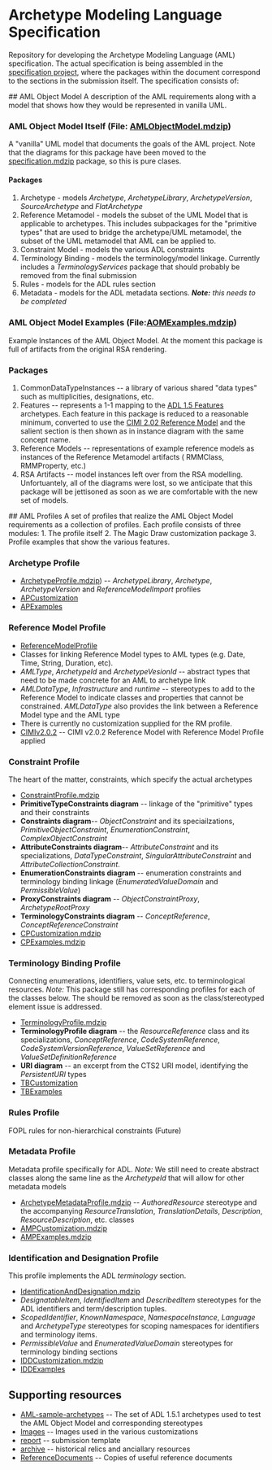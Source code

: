 # Archetype Modeling Language Specification

Repository for developing the Archetype Modeling Language (AML) specification.  The actual specification is being assembled in
the [specification project](specification.mdzip), where the packages within the document correspond to the sections in the 
submission itself.  The specification consists of:

<hl/>
## AML Object Model
A description of the AML requirements along with a model that shows how they would be represented in vanilla UML.

### AML Object Model Itself (File: [AMLObjectModel.mdzip](AMLObjectModel.mdzip))
A "vanilla" UML model that documents the goals of the AML project. Note that
the diagrams for this package have been moved to the [specification.mdzip](specification.mdzip) package, so this is pure clases.

#### Packages

1. Archetype - models *Archetype*, *ArchetypeLibrary*, *ArchetypeVersion*, *SourceArchetype* and *FlatArchetype*
2. Reference Metamodel - models the subset of the UML Model that is applicable to archetypes.  This includes subpackages for the "primitive types" that are used to bridge the archetype/UML metamodel,  the subset of the UML metamodel that AML can be applied to.  
3. Constraint Model - models the various ADL constraints
4. Terminology Binding - models the terminology/model linkage.  Currently includes a *TerminologyServices* package that should probably be removed from the final submission
5. Rules - models for the ADL rules section
6. Metadata - models for the ADL metadata sections.  ***Note:*** *this needs to be completed*

### AML Object Model Examples (File:[AOMExamples.mdzip](AOMExamples.mdzip))
Example Instances of the AML Object Model.  At the moment this package is full of artifacts from the 
original RSA rendering. 

### Packages

1. CommonDataTypeInstances -- a library of various shared "data types" such as multiplicities, designations, etc.
2. Features -- represents a 1-1 mapping to the [ADL 1.5 Features](https://github.com/openEHR/adl-archetypes/tree/master/ADL15-reference/features) archetypes. Each
feature in this package is reduced to a reasonable minimum, converted to use the [CIMI 2.02 Reference Model](CIMIv2.mdzip) and the salient section
is then shown as in instance diagram with the same concept name.
2. Reference Models -- representations of example reference models as instances of the Reference Metamodel artifacts ( RMMClass, RMMProperty, etc.) 
3. RSA Artifacts -- model instances left over from the RSA modelling. Unfortuantely, all of the diagrams were lost, so we anticipate that this package will be jettisoned as soon as we are comfortable with the new set of models.


<hl/>
## AML Profiles
A set of profiles that realize the AML Object Model requirements as a collection of profiles. Each profile consists of three modules:
1. The profile itself
2. The Magic Draw customization package
3. Profile examples that show the various features.

### Archetype Profile  
* [ArchetypeProfile.mdzip](ArchetypeProfile.mdzip)) -- *ArchetypeLibrary*, *Archetype*, *ArchetypeVersion* and *ReferenceModelImport* profiles
* [APCustomization](APCustomization.mdzip)
* [APExamples](APExamples.mdzip)


### Reference Model Profile
* [ReferenceModelProfile](ReferenceModelProfile.mdzip)
 * Classes for linking Reference Model types to AML types (e.g. Date, Time, String, Duration, etc).
 * *AMLType*, *ArchetypeId* and *ArchetypeVesionId* -- abstract types that need to be made concrete for an AML to archetype link
 * *AMLDataType*, *Infrastructure* and *runtime* -- stereotypes to add to the Reference Model to indicate classes and properties that cannot be constrained.  *AMLDataType* also provides the link between a Reference Model type and the AML type
* There is currently no customization supplied for the RM profile.
* [CIMIv2.0.2](CIMIv2.mdzip) -- CIMI v2.0.2 Reference Model with Reference Model Profile applied

### Constraint Profile
The heart of the matter, constraints, which specify the actual archetypes
* [ConstraintProfile.mdzip](ConstraintProfile.mdzip)
 * **PrimitiveTypeConstraints diagram** -- linkage of the "primitive" types and their constraints
 * **Constraints diagram**-- *ObjectConstraint* and its speciailzations, *PrimitiveObjectConstraint*, *EnumerationConstraint*, *ComplexObjectConstraint*
 * **AttributeConstraints diagram**-- *AttributeConstraint* and its specializations, *DataTypeConstraint*, *SingularAttributeConstraint* and *AttributeCollectionConstraint*.
 * **EnumerationConstraints diagram** -- enumeration constraints and terminology binding linkage (*EnumeratedValueDomain* and *PermissibleValue*)
 * **ProxyConstraints diagram** -- *ObjectConstraintProxy*, *ArchetypeRootProxy*
 * **TerminologyConstraints diagram** -- *ConceptReference*, *ConceptReferenceConstraint*
* [CPCustomization.mdzip](CPCustomization.mdzip)
* [CPExamples.mdzip](CPExamples.mdzip)

### Terminology Binding Profile
Connecting enumerations, identifiers, value sets, etc. to terminological resources. *Note:* This package still has corresponding profiles for each of the classes below.  The should be removed as soon as the class/stereotyped element issue is addressed.
* [TerminologyProfile.mdzip](TerminologyProfile.mdzip) 
 * **TerminologyProfile diagram** -- the *ResourceReference* class and its specializations, *ConceptReference*, *CodeSystemReference*, *CodeSystemVersionReference*, *ValueSetReference* and *ValueSetDefinitionReference*
 * **URI diagram** -- an excerpt from the CTS2 URI model, identifying the *PersistentURI* types
* [TBCustomization](TBCustomization.mdzip)
* [TBExamples](TBExamples.mdzip)

### Rules Profile
FOPL rules for non-hierarchical constraints (Future)

### Metadata Profile
Metadata profile specifically for ADL.  *Note:* We still need to create abstract classes along the same line as the *ArchetypeId* that will allow for other metadata models
* [ArchetypeMetadataProfile.mdzip](ArchetypeMetadataProfile.mdzip) -- *AuthoredResource* stereotype and the accompanying *ResourceTranslation*, *TranslationDetails*, *Description*, *ResourceDescription*, etc. classes
* [AMPCustomization.mdzip](AMPCustomization.mdzip)
* [AMPExamples.mdzip](AMPExamples.mdzip)

### Identification and Designation Profile
This profile implements the ADL *terminology* section.

* [IdentificationAndDesignation.mdzip](IdentificationAndDesignation.mdzip)
 * *DesignatableItem*, *IdentifiedItem* and *DescribedItem* stereotypes for the ADL identifiers and term/description tuples.
 * *ScopedIdentifier*, *KnownNamespace*, *NamespaceInstance*, *Language* and *ArchetypeType* stereotypes for scoping namespaces for identifiers and terminology items.
 * *PermissibleValue* and *EnumeratedValueDomain* stereotypes for terminology binding sections
* [IDDCustomization.mdzip](IDDCustomization.mdzip)
* [IDDExamples](IDDExamples.mdzip)


## Supporting resources
* [AML-sample-archetypes](aml-sample-archetypes) -- The set of ADL 1.5.1 archetypes used to test the AML Object Model and corresponding stereotypes
* [Images](images) -- Images used in the various customizations
* [report](report) -- submission template
* [archive](archive) -- historical relics and anciallary resources
* [ReferenceDocuments](ReferenceDocuments) -- Copies of useful reference documents
